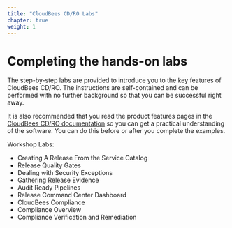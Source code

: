 ```yaml
---
title: "CloudBees CD/RO Labs"
chapter: true
weight: 1
---
```


# Completing the hands-on labs

The step-by-step labs are provided to introduce you to the key features of CloudBees CD/RO. The instructions are self-contained and can be performed with no further background so that you can be successful right away.

It is also recommended that you read the product features pages in the [CloudBees CD/RO documentation](https://docs.cloudbees.com/docs/cloudbees-cd/latest/) so you can get a practical understanding of the software. You can do this before or after you complete the examples.

Workshop Labs:

- Creating A Release From the Service Catalog
- Release Quality Gates
- Dealing with Security Exceptions
- Gathering Release Evidence
- Audit Ready Pipelines
- Release Command Center Dashboard
- CloudBees Compliance
- Compliance Overview
- Compliance Verification and Remediation

